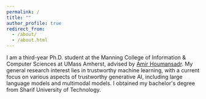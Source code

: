 ```yaml
---
permalink: /
title: ""
author_profile: true
redirect_from: 
  - /about/
  - /about.html
---
```


I am a third-year Ph.D. student at the Manning College of Information & Computer Sciences at UMass Amherst, advised by [Amir Houmansadr](https://people.cs.umass.edu/~amir/). My general research interest lies in trustworthy machine learning, with a current focus on various aspects of trustworthy generative AI, including large language models and multimodal models. I obtained my bachelor's degree from Sharif University of Technology.
